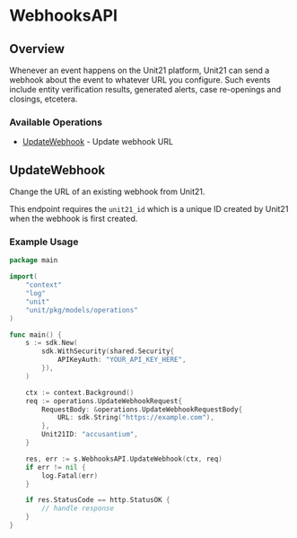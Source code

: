 # WebhooksAPI

## Overview

Whenever an event happens on the Unit21 platform, Unit21 can send a webhook about the event to whatever URL you configure. Such events include entity verification results, generated alerts, case re-openings and closings, etcetera.


### Available Operations

* [UpdateWebhook](#updatewebhook) - Update webhook URL

## UpdateWebhook

Change the URL of an existing webhook from Unit21.

This endpoint requires the `unit21_id` which is a unique ID created by Unit21 when the webhook is first created.

### Example Usage

```go
package main

import(
	"context"
	"log"
	"unit"
	"unit/pkg/models/operations"
)

func main() {
    s := sdk.New(
        sdk.WithSecurity(shared.Security{
            APIKeyAuth: "YOUR_API_KEY_HERE",
        }),
    )

    ctx := context.Background()    
    req := operations.UpdateWebhookRequest{
        RequestBody: &operations.UpdateWebhookRequestBody{
            URL: sdk.String("https://example.com"),
        },
        Unit21ID: "accusantium",
    }

    res, err := s.WebhooksAPI.UpdateWebhook(ctx, req)
    if err != nil {
        log.Fatal(err)
    }

    if res.StatusCode == http.StatusOK {
        // handle response
    }
}
```
